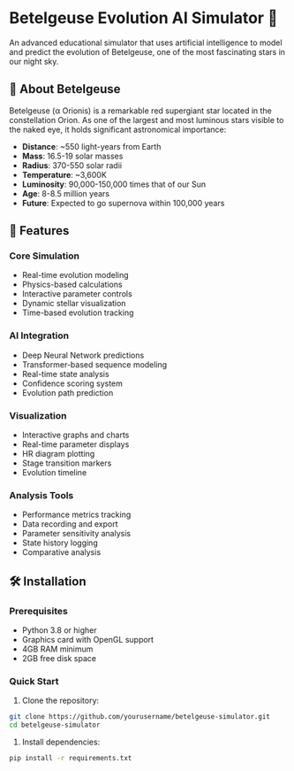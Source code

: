 # Betelgeuse Evolution AI Simulator 🌟

An advanced educational simulator that uses artificial intelligence to model and predict the evolution of Betelgeuse, one of the most fascinating stars in our night sky.

## 🌠 About Betelgeuse
Betelgeuse (α Orionis) is a remarkable red supergiant star located in the constellation Orion. As one of the largest and most luminous stars visible to the naked eye, it holds significant astronomical importance:

- **Distance**: ~550 light-years from Earth
- **Mass**: 16.5-19 solar masses
- **Radius**: 370-550 solar radii
- **Temperature**: ~3,600K
- **Luminosity**: 90,000-150,000 times that of our Sun
- **Age**: 8-8.5 million years
- **Future**: Expected to go supernova within 100,000 years

## 🚀 Features

### Core Simulation
- Real-time evolution modeling
- Physics-based calculations
- Interactive parameter controls
- Dynamic stellar visualization
- Time-based evolution tracking

### AI Integration
- Deep Neural Network predictions
- Transformer-based sequence modeling
- Real-time state analysis
- Confidence scoring system
- Evolution path prediction

### Visualization
- Interactive graphs and charts
- Real-time parameter displays
- HR diagram plotting
- Stage transition markers
- Evolution timeline

### Analysis Tools
- Performance metrics tracking
- Data recording and export
- Parameter sensitivity analysis
- State history logging
- Comparative analysis

## 🛠️ Installation

### Prerequisites
- Python 3.8 or higher
- Graphics card with OpenGL support
- 4GB RAM minimum
- 2GB free disk space

### Quick Start
1. Clone the repository:
```bash
git clone https://github.com/yourusername/betelgeuse-simulator.git
cd betelgeuse-simulator
```
1. Install dependencies:
```bash
pip install -r requirements.txt